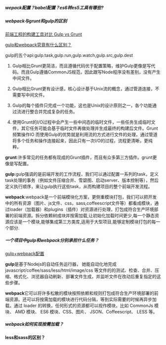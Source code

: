 ##### wepack配置？babel配置？es6转es5工具有哪些?

##### webpack与grunt和gulp的区别
[前端工程的构建工具对比 Gulp vs Grunt](https://segmentfault.com/a/1190000002491282)

[gulp和webpack究竟有什么区别？](https://segmentfault.com/q/1010000008058766)

gulp的五个api:gulp.task,gulp.run,gulp.watch,gulp.src,gulp.dest

1. Gulp相比Grunt更简洁，而且遵循代码优于配置策略，维护Gulp更像是写代码。而且Gulp遵循CommonJS规范，因此跟写Node程序没有差别，没有产生中间文件。

2. Gulp相比Grunt更有设计感，核心设计基于Unix流的概念，通过管道连接，不需要写中间文件。

3. Gulp的每个插件只完成一个功能，这也是Unix的设计原则之一，各个功能通过流进行整合并完成复杂的任务。
   
4. 使用Grunt的I/O过程中会产生一些中间态的临时文件，一些任务生成临时文件，其它任务可能会基于临时文件再做处理并生成最终的构建后文件。Grunt频繁操作IO
   而使用Gulp的优势就是利用流的方式进行文件的处理，通过管道将多个任务和操作连接起来，因此只有一次I/O的过程，流程更清晰，更纯粹。

**grunt**:许多常见的任务都有现成的Grunt插件，而且有众多第三方插件。grunt更像是写配置。

**gulp**:gulp强调的是前端开发的工作流程，我们可以通过配置一系列的task，定义task处理的事务（例如文件压缩合并、雪碧图、启动server、版本控制等），然后定义执行顺序，来让gulp执行这些task，从而构建项目的整个前端开发流程。

**webpack**:webpack是一个前端模块化方案，更侧重模块打包，我们可以把开发中的所有资源（图片、js文件、css，sass,coffeescript文件等）都看成模块，通过loader（加载器）和plugins（插件）对资源进行处理，打包成符合生产环境部署的前端资源。拆分依赖树成块并按需加载,让初始化加载时间更少,每一个静态资源应该是一个模块,能够集成第三方类库,适用于大型项目,能够定制模块打包的每一个部分.

##### 一个项目中gulp和webpack分别承担什么任务？
[gulp+webpack配置](https://blog.csdn.net/sinat_17775997/article/details/52748615)

**gulp**是基于Nodejs的自动任务运行器， 她能自动化地完成 javascript/coffee/sass/less/html/image/css 等文件的的测试、检查、合并、压缩、格式化、浏览器自动刷新、部署文件生成，并监听文件在改动后重复指定的这些步骤。

**webpack**它可以将许多松散的模块按照依赖和规则打包成符合生产环境部署的前端资源。还可以将按需加载的模块进行代码分隔，等到实际需要的时候再异步加载。通过 loader 的转换，任何形式的资源都可以视作模块，比如 CommonJs 模块、 AMD 模块、 ES6 模块、CSS、图片、 JSON、Coffeescript、 LESS 等。


##### webpack如何实现按需加载？


#### less和sass的区别？





